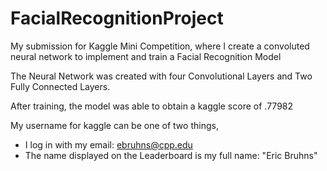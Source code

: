 # FacialRecognitionProject
My submission for Kaggle Mini Competition, where I create a convoluted neural network to implement and train a Facial Recognition Model

The Neural Network was created with four Convolutional Layers and Two Fully Connected Layers.

After training, the model was able to obtain a kaggle score of .77982

My username for kaggle can be one of two things, 
- I log in with my email: ebruhns@cpp.edu
- The name displayed on the Leaderboard is my full name: "Eric Bruhns"

